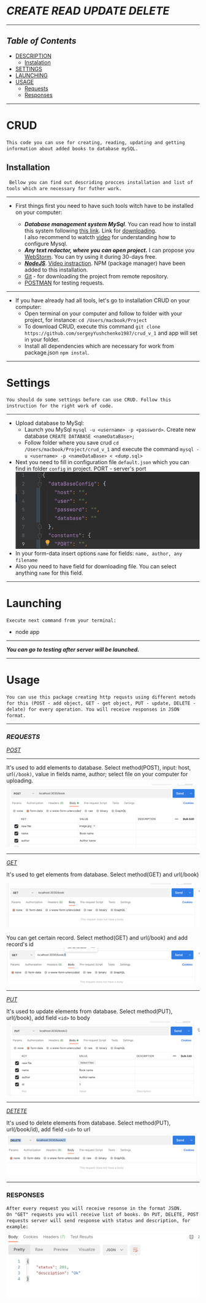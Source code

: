 &nbsp;&nbsp; 
# ___CREATE READ UPDATE DELETE___
___
## ___Table of Contents___
* [DESCRIPTION](#description)   
    * [Instalation](#instalation)   
* [SETTINGS](#settings)            
* [LAUNCHING](#launching)   
* [USAGE](#usage) 
    * [Requests](#requests) 
    * [Responses](#responses)   
     
___
# CRUD <a id="description"></a>

    This code you can use for creating, reading, updating and getting information about added books to database mySQL.

## Installation <a id="instalation"></a>

     Bellow you can find out descriding procces installation and list of tools which are necessary for futher work.  
___

* First things first you need to have such tools witch have to be installed on your computer:

  * ___Database management system MySql___. You can read how to install this system following [this link](https://dev.mysql.com/doc/mysql-installation-excerpt/5.7/en/). Link for [downloading](https://dev.mysql.com/downloads/mysql/).  
    I also recommend to watcth [video](https://www.youtube.com/watch?v=n1zT1OZcgnw) for understanding how to configure Mysql.
  * ___Any text redactor, where you can open project.___ I can propose you [WebStorm](https://www.jetbrains.com/ru-ru/webstorm/). You can try using it during 30-days free. 
  * [___NodeJS___](https://nodejs.org/en/). [Video instraction](https://www.youtube.com/watch?v=JINE4D0Syqw). NPM (package manager) have been added to this installation.  
  * [Git](https://git-scm.com/book/en/v2) - for downloading the project from remote repository. 
  * [POSTMAN](https://www.postman.com/downloads/) for testing requests.
___

* If you have already had all tools, let's go to installation CRUD on your computer:  
  * Open terminal on your computer and follow to folder with your project, for instance: ```cd /Users/macbook/Project```
  * To download CRUD, execute this command ```git clone https://github.com/sergeyYushchenko1987/crud_v_1``` and app will set in your folder.  
  * Install all dependencies which are neсessary for work from package.json ```npm instal```.
  
___

# Settings <a id="settings"></a>


    You should do some settings before can use CRUD. Follow this instruction for the right work of code.
___
* Upload database to MySql:
  * Launch you MySql ```mysql -u <username> -p <password>```. Create new database ```CREATE DATABASE <nameDataBase>;```
  * Follow folder where you save crud ```cd /Users/macbook/Project/crud_v_1``` and execute the command ```mysql -u <username> -p <nameDataBase> < <dump.sql>```  
* Next you need to fill in configuration file ```default.json``` which you can find in folder ```config``` in project. PORT - server's port
![exemple](readme/config.png)
* In your form-data insert options ```name``` for fields: ```name, author, any filename```   
* Also you need to have field for downloading file. You can select anything ```name``` for this field.
___

# Launching <a id="launching"></a>

    Execute next command from your terminal:
* node app   
___
___You can go to testing after server will be launched.___
___


# Usage  <a id="usage"></a>

    You can use this package creating http requsts using different metods for this (POST - add object, GET - get object, PUT - update, DELETE - delate) for every operation. You will receive responses in JSON format. 
____

### ___REQUESTS___ <a id="requests"></a>

<a href="">_POST_</a>  
___
It's used to add elements to database. Select method(POST), input: host, url```(/book)```, value in fields name, author; select file on your computer for uploading.
![POST](readme/POST.png)
___

<a href="">_GET_</a>

It's used to get elements from database. Select method(GET) and url(/book)

![GET](readme/get.png)

You can get certain record.  Select method(GET) and url(/book) and add record's id
![GETID](readme/getid.png)

___

<a href="">_PUT_</a>

It's used to update elements from database. Select method(PUT), url(/book), add field ```<id>``` to body
![PUT](readme/put1.png)
___

<a href="">_DETETE_</a>

It's used to delete elements from database. Select method(PUT), url(/book/id), add field ```<id>``` to url
![PUT](readme/del.png)

___

### __RESPONSES__ <a id="responses"></a>

    After every request you will receive resonse in the format JSON.
    On "GET" requests you will receive list of books. On PUT, DELETE, POST requests server will send response with status and description, for example:

![PUT](readme/response.png)









    





